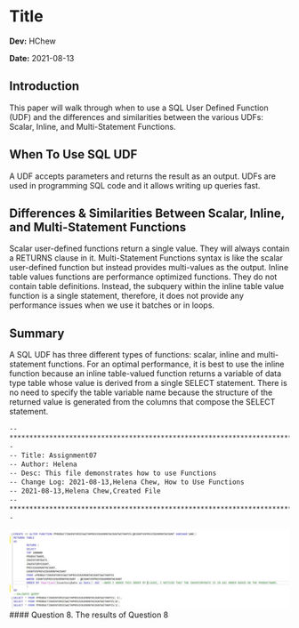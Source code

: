 # Title
**Dev:** HChew

**Date:** 2021-08-13

## Introduction
This paper will walk through when to use a SQL User Defined Function (UDF) and the differences and similarities between the various UDFs: Scalar, Inline, and Multi-Statement Functions.  

## When To Use SQL UDF
A UDF accepts parameters and returns the result as an output. UDFs are used in programming SQL code and it allows writing up queries fast. 

## Differences & Similarities Between Scalar, Inline, and Multi-Statement Functions
Scalar user-defined functions return a single value. They will always contain a RETURNS clause in it. Multi-Statement Functions syntax is like the scalar user-defined function but instead provides multi-values as the output. Inline table values functions are performance optimized functions. They do not contain table definitions. Instead, the subquery within the inline table value function is a single statement, therefore, it does not provide any performance issues when we use it batches or in loops.

## Summary
A SQL UDF has three different types of functions: scalar, inline and multi-statement functions. For an optimal performance, it is best to use the inline function because an inline table-valued function returns a variable of data type table whose value is derived from a single SELECT statement. There is no need to specify the table variable name because the structure of the returned value is generated from the columns that compose the SELECT statement.


```
--*************************************************************************--
-- Title: Assignment07
-- Author: Helena
-- Desc: This file demonstrates how to use Functions
-- Change Log: 2021-08-13,Helena Chew, How to Use Functions
-- 2021-08-13,Helena Chew,Created File
--**************************************************************************--

```


                        
![Results of Question 8](https://github.com/chiuchew/DBFoundations-Module07/blob/main/Assignment07_image.JPG "Results of Question 8")#### Question 8. The results of Question 8
